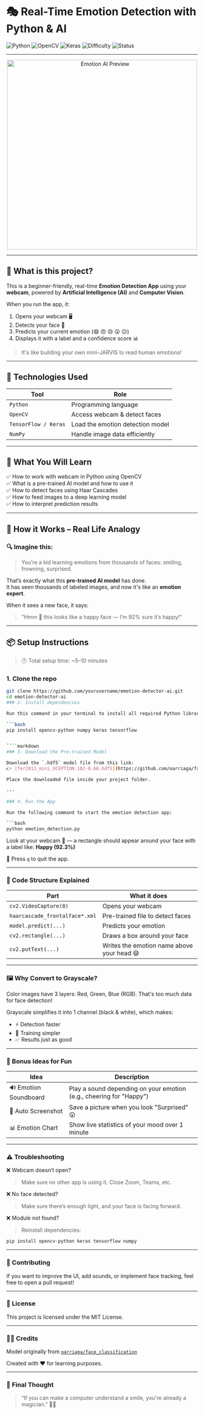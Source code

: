 # 🎭 Real-Time Emotion Detection with Python & AI

![Python](https://img.shields.io/badge/Python-3.9+-blue?logo=python)
![OpenCV](https://img.shields.io/badge/OpenCV-4.x-green?logo=opencv)
![Keras](https://img.shields.io/badge/Keras-TensorFlow-red?logo=keras)
![Difficulty](https://img.shields.io/badge/Level-Beginner-yellow)
![Status](https://img.shields.io/badge/Status-Working-brightgreen)

---

<p align="center">
  <img src="https://cdn.prod.website-files.com/680a070c3b99253410dd3df5/680a070c3b99253410dd46c8_67ed553b4b7add409d700f61_67473ea5f7130b59a282d25e_67473461681acf216620d4c0_Mental%25252520Health_Fig%252525201.png" alt="Emotion AI Preview" width="500"/>
</p>

---

## 📸 What is this project?

This is a beginner-friendly, real-time **Emotion Detection App** using your **webcam**, powered by **Artificial Intelligence (AI)** and **Computer Vision**.

When you run the app, it:
1. Opens your webcam 🖥️  
2. Detects your face 🤖  
3. Predicts your current emotion (😄 😠 😢 😲 😐)  
4. Displays it with a label and a confidence score 📊

> It's like building your own mini-JARVIS to read human emotions!

---

## 🧠 Technologies Used

| Tool                   | Role                                      |
|------------------------|-------------------------------------------|
| `Python`               | Programming language                      |
| `OpenCV`               | Access webcam & detect faces              |
| `TensorFlow / Keras`   | Load the emotion detection model          |
| `NumPy`                | Handle image data efficiently             |

---

## 🎯 What You Will Learn

✅ How to work with webcam in Python using OpenCV  
✅ What is a pre-trained AI model and how to use it  
✅ How to detect faces using Haar Cascades  
✅ How to feed images to a deep learning model  
✅ How to interpret prediction results

---

## 🧪 How it Works – Real Life Analogy

### 🔍 Imagine this:

> You’re a kid learning emotions from thousands of faces: smiling, frowning, surprised.

That’s exactly what this **pre-trained AI model** has done.  
It has seen thousands of labeled images, and now it's like an **emotion expert**.

When it sees a new face, it says:  
> "Hmm 🤔 this looks like a happy face — I’m 92% sure it’s happy!"

---

## 📦 Setup Instructions

> 🕐 Total setup time: ~5–10 minutes

### 1. Clone the repo

```bash
git clone https://github.com/yourusername/emotion-detector-ai.git
cd emotion-detector-ai
### 2. Install dependencies

Run this command in your terminal to install all required Python libraries:

```bash
pip install opencv-python numpy keras tensorflow


````markdown
### 3. Download the Pre-trained Model

Download the `.hdf5` model file from this link:  
👉 [fer2013_mini_XCEPTION.102-0.66.hdf5](https://github.com/oarriaga/face_classification/raw/master/trained_models/emotion_models/fer2013_mini_XCEPTION.102-0.66.hdf5)  

Place the downloaded file inside your project folder.

---

### 4. Run the App

Run the following command to start the emotion detection app:

```bash
python emotion_detection.py
````

Look at your webcam 👀 — a rectangle should appear around your face with a label like:
**Happy (92.3%)**

📌 Press `q` to quit the app.

---

### 🧠 Code Structure Explained

| Part                           | What it does                               |
| ------------------------------ | ------------------------------------------ |
| `cv2.VideoCapture(0)`          | Opens your webcam                          |
| `haarcascade_frontalface*.xml` | Pre-trained file to detect faces           |
| `model.predict(...)`           | Predicts your emotion                      |
| `cv2.rectangle(...)`           | Draws a box around your face               |
| `cv2.putText(...)`             | Writes the emotion name above your head 😄 |

---

### 🖼️ Why Convert to Grayscale?

Color images have 3 layers: Red, Green, Blue (RGB).
That's too much data for face detection!

Grayscale simplifies it into 1 channel (black & white), which makes:

* ⚡ Detection faster
* 🧠 Training simpler
* ✅ Results just as good

---

### 🎉 Bonus Ideas for Fun

| Idea                  | Description                                                         |
| --------------------- | ------------------------------------------------------------------- |
| 🔊 Emotion Soundboard | Play a sound depending on your emotion (e.g., cheering for "Happy") |
| 📸 Auto Screenshot    | Save a picture when you look "Surprised" 😲                         |
| 📊 Emotion Chart      | Show live statistics of your mood over 1 minute                     |

---

### ⚠️ Troubleshooting

❌ Webcam doesn’t open?

> Make sure no other app is using it. Close Zoom, Teams, etc.

❌ No face detected?

> Make sure there’s enough light, and your face is facing forward.

❌ Module not found?

> Reinstall dependencies:

```bash
pip install opencv-python keras tensorflow numpy
```

---

### 🤝 Contributing

If you want to improve the UI, add sounds, or implement face tracking, feel free to open a pull request!

---

### 📜 License

This project is licensed under the MIT License.

---

### 🧑‍🏫 Credits

Model originally from [`oarriaga/face_classification`](https://github.com/oarriaga/face_classification)

Created with ❤️ for learning purposes.

---

### 🌈 Final Thought

> “If you can make a computer understand a smile, you're already a magician.” 🎩✨

